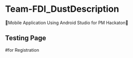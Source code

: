 # Team-FDI_DustDescription
🌟Mobile Application Using Android Studio for PM Hackaton🌟

## Testing Page ##

#for Registration
